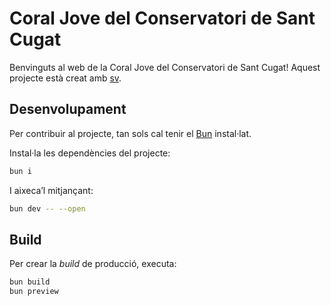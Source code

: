 # Coral Jove del Conservatori de Sant Cugat

Benvinguts al web de la Coral Jove del Conservatori de Sant Cugat!
Aquest projecte està creat amb [sv](https://github.com/sveltejs/cli).

## Desenvolupament

Per contribuir al projecte, tan sols cal tenir el [Bun](https://bun.sh/) instal·lat.

Instal·la les dependències del projecte:

```sh
bun i
```

I aixeca’l mitjançant:

```sh
bun dev -- --open
```

## Build

Per crear la _build_ de producció, executa:

```bash
bun build
bun preview
```
